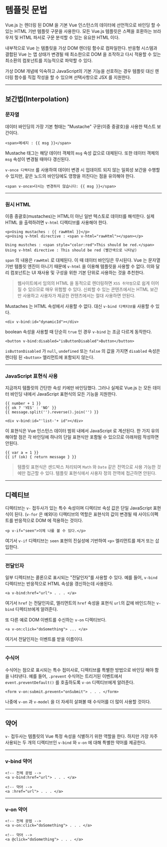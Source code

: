 # 템플릿 문법
Vue.js 는 렌더링 된 DOM 을 기본 Vue 인스턴스의 데이터에 선언적으로 바인딩 할 수 있는 HTML 기반 템플릿 구문을 사용한다. 모든 Vue.js 템플릿은 스펙을 호환하는 브라우저 및 HTML 파서로 구문 분석할 수 있는 유요한 HTML 이다.

내부적으로 Vue 는 템플릿을 가상 DOM 렌더링 함수로 컴파일한다. 반응형 시스템과 결합된 Vue 는 앱 상태가 변경될 때 최소한으로 DOM 을 조작하고 다시 적용할 수 있는 최소환의 컴포넌트를 지능적으로 파악할 수 있다.

가상 DOM 개념에 익숙하고 JavaScript의 기본 기능을 선호하는 경우 템플릿 대신 렌더링 함수를 직접 작성을 할 수 있으며 선택사항으로 JSX 를 지원한다.

---

## 보간법(Interpolation)
### 문자열
데이터 바인딩의 가장 기본 형태는 "Mustache" 구문(이중 중괄호)을 사용한 텍스트 보간이다.
```
<span>메세지 : {{ msg }}</span>
```

Mustache 태그는 해당 데이터 객체의 `msg` 속성 값으로 대체된다. 또한 데이터 객체의 `msg` 속성이 변경될 때마다 갱신된다.

`v-once 디렉티브` 를 사용하여 데이터 변경 시 업데이트 되지 않는 일회성 보간을 수행할 수 있지만, 같은 노드의 바인딩에도 영향을 끼친다는 점을 유의해야 한다.

```
<span v-once>다시는 변경하지 않습니다: {{ msg }}</span>
```

---

### 원시 HTML
이중 중괄호(mustaches)는 HTML이 아닌 일반 텍스토로 데이터를 해석한다. 실제 HTML 을 출력하려면 `v-html` 디렉티브를 사용해야 한다.

```
<p>Using mustaches : {{ rawHtml }}</p>
<p>Using v-html directive : <span v-html="rawHtml"></span></p>
```
```
Using mustches : <span style="color:red">This should be red.</span>
Using v-html directive : This should be red (빨간색으로 나타남)
```

`span` 의 내용은 `rawHtml` 로 대체된다. 이 때 데이터 바인딩은 무시된다. Vue 는 문자열 기반 템플릿 엔진이 아니기 때문에 `v-html` 을 이용해 템플릿을 사용할 수 없다. 이와 달리 컴포넌트는 UI 재사용 및 구성을 위한 기본 단위로 사용하는 것을 추천한다.

> 웹사이트에서 임의의 HTML 을 동적으로 렌더링하면 `XSS 취약점`으로 쉽게 이어질 수 있으므로 매우 위험할 수 있다. 신뢰할 수 있는 콘텐츠에서는 HTML 보간만 사용하고 사용자가 제공한 컨텐츠에서는 절대 사용하면 안된다.

Mustaches 는 HTML 속성에서 사용할 수 없다. 대신 `v-bind 디렉티브를` 사용할 수 있다.

```
<div v-bind:id="dynamicId"></div>
```

boolean 속성을 사용할 때 단순히 `true` 인 경우 `v-bind` 는 조금 다르게 동작한다.

```
<button v-bind:disabled="isButtonDisabled">Button</button>
```

`isButtonDisabled` 가 `null`, `undefined` 또는 `false` 의 값을 가지면 `disabled` 속성은 렌더링 된 `<button>` 엘리먼트에 포함되지 않는다.

---

### JavaScript 표현식 사용
지금까지 템플릿의 간단한 속성 키에만 바인딩했다. 그러나 실제로 Vue.js 는 모든 데이터 바인딩 내에서 JavaScript 표현식의 모든 기능을 지원한다.

```
{{ number + 1 }}
{{ ok ? 'YES' : 'NO' }}
{{ message.split('').reverse().join('') }}

<div v-bind:id="'list-'+ id"></div>
```

이 표현식은 Vue 인스턴스 데이터 범위 내에서 JavaScript 로 계산된다. 한 가지 유의해야할 점은 각 바인딩에 하나의 단일 표현식만 포함될 수 있으므로 아래처럼 작성하면 안된다.

```
{{ var a = 1 }}
{{ if (ok) { return message } }}
```

> 템플릿 표현식은 샌드박스 처리되며 `Math` 와 `Date` 같은 전역으로 사용 가능한 것에만 접근할 수 있다. 템플릿 표현식에서 사용자 정의 전역에 접근하면 안된다.

---

## 디렉티브
디렉티브는 `v-` 접두사가 있는 특수 속성이며 디렉티브 속성 값은 단일 JavaScript 표현식이 된다. (`v-for` 은 예외다) 디렉티브의 역할은 표현식의 값이 변경될 때 사이드이펙트를 반응적으로 DOM 에 적용하는 것이다. 

```
<p v-if="seen">이제 나를 볼 수 있다.</p>
```

여기서 `v-if` 디렉티브는 `seen` 표현의 진실성에 기반하여 `<p>` 엘리먼트를 제거 또는 삽입한다.

---

### 전달인자
일부 디렉티브는 콜론으로 표시되는 "전달인자"를 사용할 수 있다. 예를 들어, `v-bind` 디렉티브는 반응적으로 HTML 속성을 갱신하는데 사용된다.

```
<a v-bind:href="url"> . . . </a>
```

여기서 `href` 는 전달인자로, 엘리먼트의 `href` 속성을 표현식 `url`의 값에 바인드하는 `v-bind` 디렉티브에게 알려준다.

또 다른 예로 DOM 이벤트를 수신하는 `v-on` 디렉티브다.

```
<a v-on:click="doSomething"> ... </a>
```

여기서 전달인자는 이벤트를 받을 이름이다. 

---

### 수식어 
수식어는 점으로 표시되는 특수 접미사로, 디렉티브를 특별한 방법으로 바인딩 해야 함을 나타낸다. 예를 들어, `.prevent` 수식어는 트리거된 이벤트에서 `event.preventDefault()` 를 호출하도록 `v-on` 디렉티브에게 알려준다.

```
<form v-on:submit.prevent="onSubmit"> . . . </form>
```

나중에 `v-on` 과 `v-model` 을 더 자세히 살펴볼 때 수식어를 더 많이 사용할 것이다.

---

## 약어
`v-` 접두사는 템플릿의 Vue 특정 속성을 식별하기 위한 역할을 한다. 하지만 가장 자주 사용되는 두 개의 디렉티브인 `v-bind` 와 `v-on` 에 대해 특별한 약어를 제공한다.

---

### v-bind 약어
```
<!-- 전체 문법 -->
<a v-bind:href="url"> . . . </a>

<!-- 약어 -->
<a :href="url"> . . . </a>
```

---

### v-on 약어
```
<!-- 전체 문법 -->
<a v-on:click="doSomething"> . . . </a>

<!-- 약어 -->
<a @click="doSomething"> . . . </a>
```